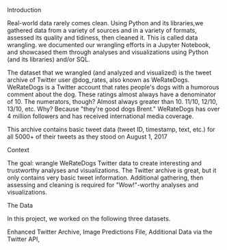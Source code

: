 Introduction

Real-world data rarely comes clean. Using Python and its libraries,we gathered data from a variety of sources and in a variety of formats, assessed its quality and tidiness, then cleaned it. This is called data wrangling. we documented our wrangling efforts in a Jupyter Notebook, and showcased them through analyses and visualizations using Python (and its libraries) and/or SQL.

The dataset that we wrangled (and analyzed and visualized) is the tweet archive of Twitter user @dog_rates, also known as WeRateDogs. WeRateDogs is a Twitter account that rates people's dogs with a humorous comment about the dog. These ratings almost always have a denominator of 10. The numerators, though? Almost always greater than 10. 11/10, 12/10, 13/10, etc. Why? Because "they're good dogs Brent." WeRateDogs has over 4 million followers and has received international media coverage.

This archive contains basic tweet data (tweet ID, timestamp, text, etc.) for all 5000+ of their tweets as they stood on August 1, 2017



Context

The goal: wrangle WeRateDogs Twitter data to create interesting and trustworthy analyses and visualizations. The Twitter archive is great, but it only contains very basic tweet information. Additional gathering, then assessing and cleaning is required for "Wow!"-worthy analyses and visualizations.



The Data

In this project, we worked on the following three datasets.

Enhanced Twitter Archive,
Image Predictions File,
Additional Data via the Twitter API,

